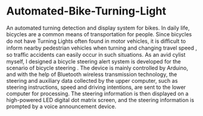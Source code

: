 # Automated-Bike-Turning-Light
An automated turning detection and display system for bikes.
In daily life, bicycles are a common means of transportation for people. Since bicycles do not have Turning Lights often found in motor vehicles, it is diﬃcult to inform nearby pedestrian vehicles when turning and changing travel speed , so traﬃc accidents can easily occur in such situations. As an avid cylist myself, I designed a bicycle steering alert system is developed for the scenario of bicycle steering . 
The device is mainly controlled by Arduino, and with the help of Bluetooth wireless transmission technology, the steering and auxiliary data collected by the upper computer, such as steering instructions, speed and driving intentions, are sent to the lower computer for processing. The steering information is then displayed on a high-powered LED digital dot matrix screen, and the steering information is prompted by a voice announcement device. 

